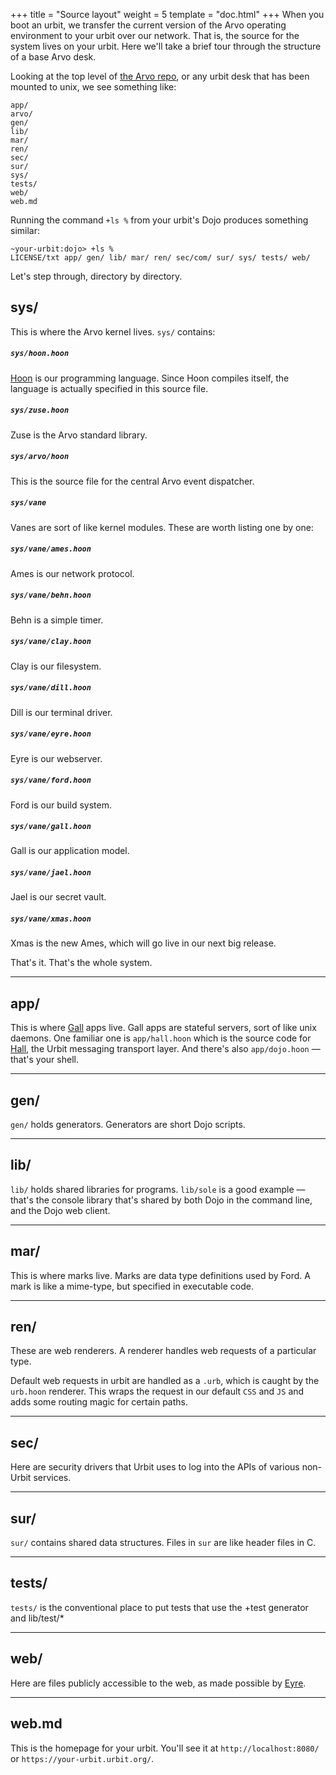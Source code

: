 +++
title = "Source layout"
weight = 5
template = "doc.html"
+++
When you boot an urbit, we transfer the current version of the Arvo
operating environment to your urbit over our network. That is, the
source for the system lives on your urbit. Here we'll take a brief tour
through the structure of a base Arvo desk.

Looking at the top level of
[the Arvo repo](http://github.com/urbit/arvo), or any urbit desk that
has been mounted to unix, we see something like:

```
app/
arvo/
gen/
lib/
mar/
ren/
sec/
sur/
sys/
tests/
web/
web.md
```

Running the command `+ls %` from your urbit's Dojo produces something similar:

```
~your-urbit:dojo> +ls %
LICENSE/txt app/ gen/ lib/ mar/ ren/ sec/com/ sur/ sys/ tests/ web/
```

Let's step through, directory by directory.

## sys/

This is where the Arvo kernel lives. `sys/` contains:

##### `sys/hoon.hoon`

[Hoon](./docs/learn/hoon/_index.md) is our programming language. Since Hoon
compiles itself, the language is actually specified in this source file.

##### `sys/zuse.hoon`

Zuse is the Arvo standard library.

##### `sys/arvo/hoon`

This is the source file for the central Arvo event dispatcher.

##### `sys/vane`

Vanes are sort of like kernel modules. These are worth listing one by one:

##### `sys/vane/ames.hoon`

Ames is our network protocol.

##### `sys/vane/behn.hoon`

Behn is a simple timer.

##### `sys/vane/clay.hoon`

Clay is our filesystem.

##### `sys/vane/dill.hoon`

Dill is our terminal driver.

##### `sys/vane/eyre.hoon`

Eyre is our webserver.

##### `sys/vane/ford.hoon`

Ford is our build system.

##### `sys/vane/gall.hoon`

Gall is our application model.

##### `sys/vane/jael.hoon`

Jael is our secret vault.

##### `sys/vane/xmas.hoon`

Xmas is the new Ames, which will go live in our next big release.

That's it. That's the whole system.

---

## app/

This is where [Gall](./docs/learn/arvo/gall.md) apps live. Gall apps are stateful
servers, sort of like unix daemons. One familiar one is `app/hall.hoon` which is
the source code for [Hall](./docs/learn/arvo/hall.md), the Urbit messaging transport
layer. And there's also `app/dojo.hoon` — that's your shell.

---

## gen/

`gen/` holds generators. Generators are short Dojo scripts.

---

## lib/

`lib/` holds shared libraries for programs. `lib/sole` is a good
example — that's the console library that's shared by both Dojo in the
command line, and the Dojo web client.

---

## mar/

This is where marks live. Marks are data type definitions used by Ford.
A mark is like a mime-type, but specified in executable code.

---

## ren/

These are web renderers. A renderer handles web requests of a particular
type.

Default web requests in urbit are handled as a `.urb`, which is caught
by the `urb.hoon` renderer. This wraps the request in our default `CSS`
and `JS` and adds some routing magic for certain paths.

---

## sec/

Here are security drivers that Urbit uses to log into the APIs of various
non-Urbit services.

---

## sur/

`sur/` contains shared data structures. Files in `sur` are like header
files in C.

---

## tests/

`tests/` is the conventional place to put tests that use the +test generator and
lib/test/*

---

## web/

Here are files publicly accessible to the web, as made possible by
[Eyre](./docs/learn/arvo/eyre.md).

---

## web.md

This is the homepage for your urbit. You'll see it at
`http://localhost:8080/` or `https://your-urbit.urbit.org/`.
